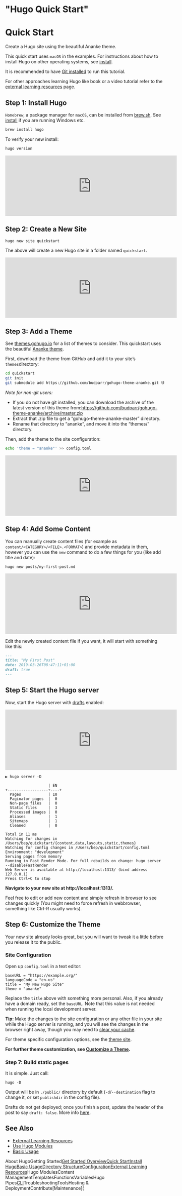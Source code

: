 # "Hugo Quick Start"

# Quick Start

Create a Hugo site using the beautiful Ananke theme.

This quick start uses `macOS` in the examples. For instructions about how to install Hugo on other operating systems, see [install](https://gohugo.io/getting-started/installing).

It is recommended to have [Git installed](https://git-scm.com/downloads) to run this tutorial.

For other approaches learning Hugo like book or a video tutorial refer to the [external learning resources](https://gohugo.io/getting-started/external-learning-resources/) page.

## Step 1: Install Hugo

`Homebrew`, a package manager for `macOS`, can be installed from [brew.sh](https://brew.sh/). See [install](https://gohugo.io/getting-started/installing) if you are running Windows etc.

```bash
brew install hugo
```

To verify your new install:

```bash
hugo version
```

<iframe src="https://asciinema.org/a/ItACREbFgvJ0HjnSNeTknxWy9/embed?rows=10" id="asciicast-iframe-ItACREbFgvJ0HjnSNeTknxWy9" name="asciicast-iframe-ItACREbFgvJ0HjnSNeTknxWy9" scrolling="no" allowfullscreen="true" style="overflow: hidden; margin: 0px; border: 0px; display: inline-block; width: 544px; float: none; visibility: visible; height: 191px;"></iframe>

## Step 2: Create a New Site

```bash
hugo new site quickstart
```

The above will create a new Hugo site in a folder named `quickstart`.

<iframe src="https://asciinema.org/a/3mf1JGaN0AX0Z7j5kLGl3hSh8/embed?rows=10" id="asciicast-iframe-3mf1JGaN0AX0Z7j5kLGl3hSh8" name="asciicast-iframe-3mf1JGaN0AX0Z7j5kLGl3hSh8" scrolling="no" allowfullscreen="true" style="overflow: hidden; margin: 0px; border: 0px; display: inline-block; width: 544px; float: none; visibility: visible; height: 191px;"></iframe>

## Step 3: Add a Theme

See [themes.gohugo.io](https://themes.gohugo.io/) for a list of themes to consider. This quickstart uses the beautiful [Ananke theme](https://themes.gohugo.io/gohugo-theme-ananke/).

First, download the theme from GitHub and add it to your site’s `themes`directory:

```bash
cd quickstart
git init
git submodule add https://github.com/budparr/gohugo-theme-ananke.git themes/ananke
```

_Note for non-git users:_

- If you do not have git installed, you can download the archive of the latest version of this theme from:https://github.com/budparr/gohugo-theme-ananke/archive/master.zip
- Extract that .zip file to get a “gohugo-theme-ananke-master” directory.
- Rename that directory to “ananke”, and move it into the “themes/” directory.

Then, add the theme to the site configuration:

```bash
echo 'theme = "ananke"' >> config.toml
```

<iframe src="https://asciinema.org/a/7naKerRYUGVPj8kiDmdh5k5h9/embed?rows=10" id="asciicast-iframe-7naKerRYUGVPj8kiDmdh5k5h9" name="asciicast-iframe-7naKerRYUGVPj8kiDmdh5k5h9" scrolling="no" allowfullscreen="true" style="overflow: hidden; margin: 0px; border: 0px; display: inline-block; width: 544px; float: none; visibility: visible; height: 191px;"></iframe>

## Step 4: Add Some Content

You can manually create content files (for example as `content/<CATEGORY>/<FILE>.<FORMAT>`) and provide metadata in them, however you can use the `new` command to do a few things for you (like add title and date):

```
hugo new posts/my-first-post.md
```

<iframe src="https://asciinema.org/a/eUojYCfRTZvkEiqc52fUsJRBR/embed?rows=10" id="asciicast-iframe-eUojYCfRTZvkEiqc52fUsJRBR" name="asciicast-iframe-eUojYCfRTZvkEiqc52fUsJRBR" scrolling="no" allowfullscreen="true" style="overflow: hidden; margin: 0px; border: 0px; display: inline-block; width: 544px; float: none; visibility: visible; height: 191px;"></iframe>

Edit the newly created content file if you want, it will start with something like this:

```markdown
---
title: "My First Post"
date: 2019-03-26T08:47:11+01:00
draft: true
---
```

## Step 5: Start the Hugo server

Now, start the Hugo server with [drafts](https://gohugo.io/getting-started/usage/#draft-future-and-expired-content) enabled:

<iframe src="https://asciinema.org/a/BvJBsF6egk9c163bMsObhuNXj/embed?rows=10" id="asciicast-iframe-BvJBsF6egk9c163bMsObhuNXj" name="asciicast-iframe-BvJBsF6egk9c163bMsObhuNXj" scrolling="no" allowfullscreen="true" style="overflow: hidden; margin: 0px; border: 0px; display: inline-block; width: 544px; float: none; visibility: visible; height: 191px;"></iframe>

```
▶ hugo server -D

                   | EN
+------------------+----+
  Pages            | 10
  Paginator pages  |  0
  Non-page files   |  0
  Static files     |  3
  Processed images |  0
  Aliases          |  1
  Sitemaps         |  1
  Cleaned          |  0

Total in 11 ms
Watching for changes in /Users/bep/quickstart/{content,data,layouts,static,themes}
Watching for config changes in /Users/bep/quickstart/config.toml
Environment: "development"
Serving pages from memory
Running in Fast Render Mode. For full rebuilds on change: hugo server --disableFastRender
Web Server is available at http://localhost:1313/ (bind address 127.0.0.1)
Press Ctrl+C to stop
```

**Navigate to your new site at http://localhost:1313/.**

Feel free to edit or add new content and simply refresh in browser to see changes quickly (You might need to force refresh in webbrowser, something like Ctrl-R usually works).

## Step 6: Customize the Theme

Your new site already looks great, but you will want to tweak it a little before you release it to the public.

### Site Configuration

Open up `config.toml` in a text editor:

```
baseURL = "https://example.org/"
languageCode = "en-us"
title = "My New Hugo Site"
theme = "ananke"
```

Replace the `title` above with something more personal. Also, if you already have a domain ready, set the `baseURL`. Note that this value is not needed when running the local development server.

**Tip:** Make the changes to the site configuration or any other file in your site while the Hugo server is running, and you will see the changes in the browser right away, though you may need to [clear your cache](https://kb.iu.edu/d/ahic).

For theme specific configuration options, see the [theme site](https://github.com/budparr/gohugo-theme-ananke).

**For further theme customization, see [Customize a Theme](https://gohugo.io/themes/customizing/).**

### Step 7: Build static pages

It is simple. Just call:

```
hugo -D
```

Output will be in `./public/` directory by default (`-d`/`--destination` flag to change it, or set `publishdir` in the config file).

Drafts do not get deployed; once you finish a post, update the header of the post to say `draft: false`. More info [here](https://gohugo.io/getting-started/usage/#draft-future-and-expired-content).

## See Also

- [External Learning Resources](https://gohugo.io/getting-started/external-learning-resources/)
- [Use Hugo Modules](https://gohugo.io/hugo-modules/use-modules/)
- [Basic Usage](https://gohugo.io/getting-started/usage/)

About HugoGetting Started[Get Started Overview](https://gohugo.io/getting-started/)[Quick Start](https://gohugo.io/getting-started/quick-start/)[Install Hugo](https://gohugo.io/getting-started/installing/)[Basic Usage](https://gohugo.io/getting-started/usage/)[Directory Structure](https://gohugo.io/getting-started/directory-structure/)[Configuration](https://gohugo.io/getting-started/configuration/)[External Learning Resources](https://gohugo.io/getting-started/external-learning-resources/)Hugo ModulesContent ManagementTemplatesFunctionsVariablesHugo Pipes[CLI](https://gohugo.io/commands/)TroubleshootingToolsHosting & DeploymentContribute[Maintenance](
